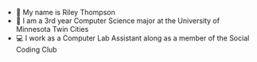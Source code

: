 * 👋 My name is Riley Thompson
* 📖 I am a 3rd year Computer Science major at the University of Minnesota Twin Cities
* 💻 I work as a Computer Lab Assistant along as a member of the Social Coding Club
